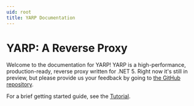 ```yaml
---
uid: root
title: YARP Documentation
---
```


# YARP: A Reverse Proxy

Welcome to the documentation for YARP! YARP is a high-performance, production-ready, reverse proxy written for .NET 5. Right now it's still in preview, but please provide us your feedback by going to [the GitHub repository](https://github.com/microsoft/reverse-proxy).

For a brief getting started guide, see the [Tutorial](xref:tutorial).